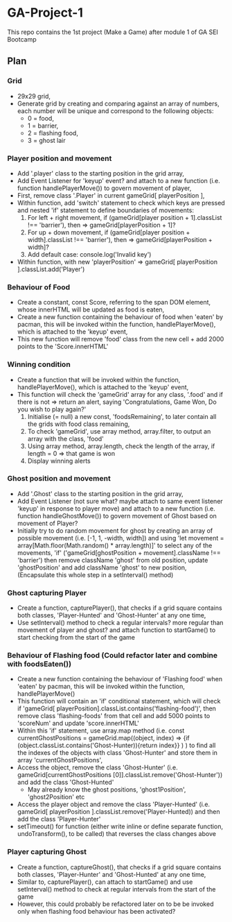 # GA-Project-1
This repo contains the 1st project (Make a Game) after module 1 of GA SEI Bootcamp

## Plan

### Grid
* 29x29 grid,
* Generate grid by creating and comparing against an array of numbers, each number will be unique and correspond to the following objects:
  * 0 = food,
  * 1 = barrier,
  * 2 = flashing food,
  * 3 = ghost lair

### Player position and movement
* Add '.player' class to the starting position in the grid array,
* Add Event Listener for 'keyup' event? and attach to a new function (i.e. function handlePlayerMove()) to govern movement of player,
* First, remove class '.Player' in current gameGrid[ playerPosition ],
* Within function, add 'switch' statement to check which keys are pressed and nested 'if' statement to define boundaries of movements:
  1. For left + right movement, if (gameGrid[player position + 1].classList !== 'barrier'), then => gameGrid[playerPosition + 1]?
  2. For up + down movement, if (gameGrid[player position + width].classList !== 'barrier'), then => gameGrid[playerPosition + width]?
  3. Add default case: console.log('Invalid key')
* Within function, with new 'playerPosition' => gameGrid[ playerPosition ].classList.add('Player')


### Behaviour of Food
* Create a constant, const Score, referring to the span DOM element, whose innerHTML will be updated as food is eaten,
* Create a new function containing the behaviour of food when 'eaten' by pacman, this will be invoked within the function, handlePlayerMove(), which is attached to the 'keyup' event,
* This new function will remove 'food' class from the new cell + add 2000 points to the 'Score.innerHTML'

### Winning condition
* Create a function that will be invoked within the function, handlePlayerMove(), which is attached to the 'keyup' event,
* This function will check the 'gameGrid' array for any class, '.food' and if there is not => return an alert, saying 'Congratulations, Game Won, Do you wish to play again?'
  1. Initialise (= null) a new const, 'foodsRemaining', to later contain all the grids with food class remaining,
  2. To check 'gameGrid', use array method, array.filter, to output an array with the class, 'food'
  3. Using array method, array.length, check the length of the array, if length = 0 => that game is won
  4. Display winning alerts

### Ghost position and movement
* Add '.Ghost' class to the starting position in the grid array,
* Add Event Listener (not sure what? maybe attach to same event listener 'keyup' in response to player move) and attach to a new function (i.e. function handleGhostMove()) to govern movement of Ghost based on movement of Player?
* Initially try to do random movement for ghost by creating an array of possible movement (i.e. [-1, 1, -width, width]) and using 'let movement = array[Math.floor(Math.random() * array.length)]' to select any of the movements, 'if' ('gameGrid[ghostPosition + movement].className !== 'barrier') then remove className 'ghost' from old position, update 'ghostPosition' and add className 'ghost' to new position, (Encapsulate this whole step in a setInterval() method)

### Ghost capturing Player 
* Create a function, capturePlayer(), that checks if a grid square contains both classes, 'Player-Hunted' and 'Ghost-Hunter' at any one time,
* Use setInterval() method to check a regular intervals? more regular than movement of player and ghost? and attach function to startGame() to start checking from the start of the game

### Behaviour of Flashing food (Could refactor later and combine with foodsEaten())
* Create a new function containing the behaviour of 'Flashing food' when 'eaten' by pacman, this will be invoked within the function, handlePlayerMove()
* This function will contain an 'if' conditional statement, which will check if 'gameGrid[ playerPosition].classList.contains('flashing-food')', then remove class 'flashing-foods' from that cell and add 5000 points to 'scoreNum' and update 'score.innerHTML'
* Within this 'if' statement, use array.map method (i.e. const currentGhostPositions = gameGrid.map((object, index) => {if (object.classList.contains('Ghost-Hunter)){return index}} ) ) to find all the indexes of the objects with class 'Ghost-Hunter' and store them in array 'currentGhostPositions',
* Access the object, remove the class 'Ghost-Hunter' (i.e. gameGrid[currentGhostPositions [0]].classList.remove('Ghost-Hunter')) and add the class 'Ghost-Hunted'
  * May already know the ghost positions, 'ghost1Position', 'ghost2Position' etc
* Access the player object and remove the class 'Player-Hunted' (i.e. gameGrid[ playerPosition ].classList.remove('Player-Hunted)) and then add the class 'Player-Hunter'
* setTimeout() for function (either write inline or define separate function, undoTransform(), to be called) that reverses the class changes above 


### Player capturing Ghost
* Create a function, captureGhost(), that checks if a grid square contains both classes, 'Player-Hunter' and 'Ghost-Hunted' at any one time,
* Similar to, capturePlayer(), can attach to startGame() and use setInterval() method to check at regular intervals from the start of the game 
* However, this could probably be refactored later on to be be invoked only when flashing food behaviour has been activated?

